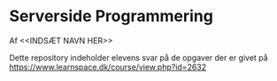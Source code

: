 # Serverside Programmering
Af <<INDSÆT NAVN HER>>

Dette repository indeholder elevens svar på de opgaver der er givet på https://www.learnspace.dk/course/view.php?id=2632
